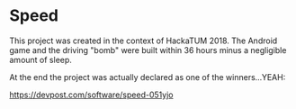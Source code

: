 Speed
=====

This project was created in the context of HackaTUM 2018. The Android game and the driving "bomb" were built within 36 hours minus a negligible amount of sleep.

At the end the project was actually declared as one of the winners...YEAH:

https://devpost.com/software/speed-051yjo
